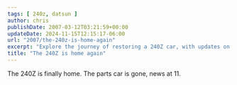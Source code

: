 ```yaml
---
tags: [ 240z, datsun ]
author: chris
publishDate: 2007-03-12T03:21:59+00:00
updateDate: 2024-11-15T12:15:17-06:00
url: "2007/the-240z-is-home-again"
excerpt: "Explore the journey of restoring a 240Z car, with updates on removing the parts car. Tune in for more!"
title: "The 240Z is home again"
---
```


The 240Z is finally home. The parts car is gone, news at 11.
